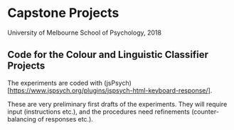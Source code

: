 # Capstone Projects 
University of Melbourne School of Psychology, 2018

## Code for the Colour and Linguistic Classifier Projects

The experiments are coded with (jsPsych)[https://www.jspsych.org/plugins/jspsych-html-keyboard-response/].

These are very preliminary first drafts of the experiments. They will require input (instructions etc.), and the 
procedures need refinements (counter-balancing of responses etc.).


